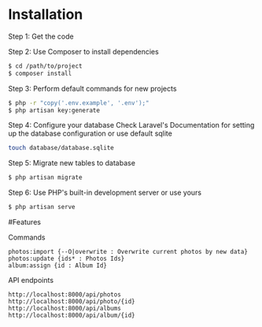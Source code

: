 # Installation
Step 1: Get the code

Step 2: Use Composer to install dependencies
```sh
$ cd /path/to/project
$ composer install
```
Step 3: Perform default commands for new projects
```sh
$ php -r "copy('.env.example', '.env');"
$ php artisan key:generate
```
Step 4: Configure your database
Check Laravel's Documentation for setting up the database configuration or use default sqlite
```sh
touch database/database.sqlite
```

Step 5: Migrate new tables to database
```sh
$ php artisan migrate
```

Step 6: Use PHP's built-in development server or use yours
```sh
$ php artisan serve
```

#Features

Commands
```
photos:import {--O|overwrite : Overwrite current photos by new data}
photos:update {ids* : Photos Ids}
album:assign {id : Album Id}
```

API endpoints 
```
http://localhost:8000/api/photos
http://localhost:8000/api/photo/{id}
http://localhost:8000/api/albums
http://localhost:8000/api/album/{id}
```
